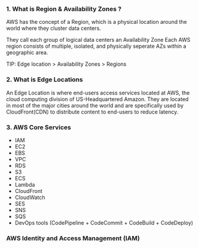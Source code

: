 ### 1. What is Region & Availability Zones ?
AWS has the concept of a Region, which is a physical location around the world where they cluster data centers.

They call each group of logical data centers an Availability Zone
Each AWS region consists of multiple, isolated, and physically seperate AZs within a geographic area.

TIP: Edge location > Availability Zones > Regions

### 2. What is Edge Locations
An Edge Location is where end-users access services located at AWS, the cloud computing division of US-Headquartered Amazon. They are located in most of the major cities around the world and are specifically used by CloudFront(CDN) to distribute content to end-users to reduce latency.


### 3. AWS Core Services
- IAM
- EC2
- EBS
- VPC
- RDS
- S3
- ECS
- Lambda
- CloudFront
- CloudWatch
- SES
- SNS
- SQS
- DevOps tools (CodePipeline + CodeCommit + CodeBuild + CodeDeploy)

### AWS Identity and Access Management (IAM)